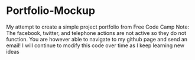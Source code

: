 # Portfolio-Mockup
My attempt to create a simple project portfolio from Free Code Camp
Note: The facebook, twitter, and telephone actions are not active so they do not function. You are however 
able to navigate to my github page and send an email!
I will continue to modify this code over time as I keep learning new ideas
